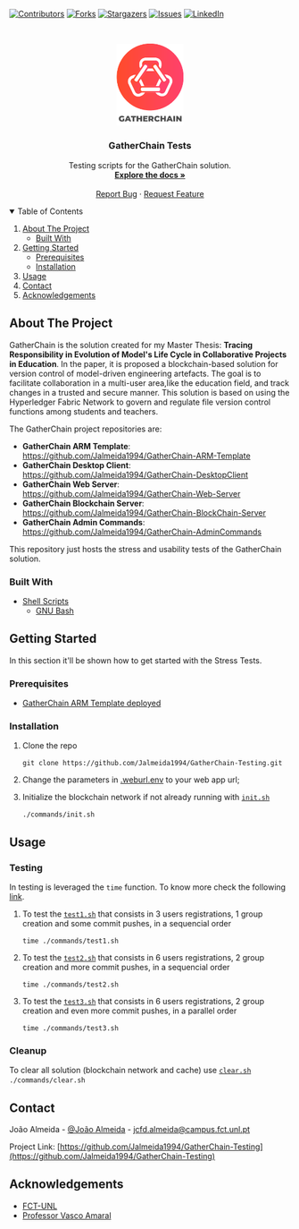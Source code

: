 <!--
*** Thanks for checking out the Best-README-Template. If you have a suggestion
*** that would make this better, please fork the repo and create a pull request
*** or simply open an issue with the tag "enhancement".
*** Thanks again! Now go create something AMAZING! :D
-->



<!-- PROJECT SHIELDS -->
<!--
*** I'm using markdown "reference style" links for readability.
*** Reference links are enclosed in brackets [ ] instead of parentheses ( ).
*** See the bottom of this document for the declaration of the reference variables
*** for contributors-url, forks-url, etc. This is an optional, concise syntax you may use.
*** https://www.markdownguide.org/basic-syntax/#reference-style-links
-->
[![Contributors][contributors-shield]][contributors-url]
[![Forks][forks-shield]][forks-url]
[![Stargazers][stars-shield]][stars-url]
[![Issues][issues-shield]][issues-url]
[![LinkedIn][linkedin-shield]][linkedin-url]



<!-- PROJECT LOGO -->
<br />
<p align="center">
  <a href="https://github.com/Jalmeida1994/GatherChain-Testing">
    <img src="images/Logo-02.png" alt="Logo" width="120">
  </a>

  <h3 align="center">GatherChain Tests</h3>

  <p align="center">
    Testing scripts for the GatherChain solution.
    <br />
    <a href="https://github.com/Jalmeida1994/GatherChain-Testing/blob/master/README.md"><strong>Explore the docs »</strong></a>
    <br />
    <br />
    <a href="https://github.com/Jalmeida1994/GatherChain-Testing/issues">Report Bug</a>
    ·
    <a href="https://github.com/Jalmeida1994/GatherChain-Testing/issues">Request Feature</a>
  </p>
</p>



<!-- TABLE OF CONTENTS -->
<details open="open">
  <summary>Table of Contents</summary>
  <ol>
    <li>
      <a href="#about-the-project">About The Project</a>
      <ul>
        <li><a href="#built-with">Built With</a></li>
      </ul>
    </li>
    <li>
      <a href="#getting-started">Getting Started</a>
      <ul>
        <li><a href="#prerequisites">Prerequisites</a></li>
        <li><a href="#installation">Installation</a></li>
      </ul>
    </li>
    <li><a href="#usage">Usage</a></li>
    <li><a href="#contact">Contact</a></li>
    <li><a href="#acknowledgements">Acknowledgements</a></li>
  </ol>
</details>



<!-- ABOUT THE PROJECT -->
## About The Project

GatherChain is the solution created for my Master Thesis: __Tracing Responsibility in Evolution of Model's Life Cycle in Collaborative Projects in Education__.
In the paper, it is proposed a blockchain-based solution for version control of model-driven engineering artefacts.  The goal is to facilitate collaboration in a multi-user area,like the education field, and track changes in a trusted and secure manner. This solution is based on using the Hyperledger Fabric Network to govern and regulate file version control functions among students and teachers.

The GatherChain project repositories are:
* __GatherChain ARM Template__: https://github.com/Jalmeida1994/GatherChain-ARM-Template
* __GatherChain Desktop Client__: https://github.com/Jalmeida1994/GatherChain-DesktopClient
* __GatherChain Web Server__: https://github.com/Jalmeida1994/GatherChain-Web-Server
* __GatherChain Blockchain Server__: https://github.com/Jalmeida1994/GatherChain-BlockChain-Server
* __GatherChain Admin Commands__: https://github.com/Jalmeida1994/GatherChain-AdminCommands

This repository just hosts the stress and usability tests of the GatherChain solution.

### Built With

* [Shell Scripts](https://www.shellscript.sh)
    * [GNU Bash](https://www.gnu.org/software/bash/)


<!-- GETTING STARTED -->
## Getting Started

In this section it'll be shown how to get started with the Stress Tests.
### Prerequisites

* [GatherChain ARM Template deployed](https://github.com/Jalmeida1994/GatherChain-ARM-Template)

### Installation

1. Clone the repo
   ```
   git clone https://github.com/Jalmeida1994/GatherChain-Testing.git
   ```
2. Change the parameters in [.weburl.env](https://github.com/Jalmeida1994/GatherChain-Testing/blob/master/.weburl.env) to your web app url;

3. Initialize the blockchain network if not already running with [`init.sh`](https://github.com/Jalmeida1994/GatherChain-Testing/blob/master/commands/init.sh)
   ```
   ./commands/init.sh
   ```
   

<!-- USAGE EXAMPLES -->
## Usage
### Testing
In testing is leveraged the `time` function. To know more check the following [link](https://stackoverflow.com/questions/556405/what-do-real-user-and-sys-mean-in-the-output-of-time1/556411#556411).

1. To test the [`test1.sh`](https://github.com/Jalmeida1994/GatherChain-Testing/blob/master/commands/.test1.sh) that consists in 3 users registrations, 1 group creation and some commit pushes, in a sequencial order
   ```
   time ./commands/test1.sh
   ```
5. To test the [`test2.sh`](https://github.com/Jalmeida1994/GatherChain-Testing/blob/master/commands/.test2.sh) that consists in 6 users registrations, 2 group creation and more commit pushes, in a sequencial order
   ```
   time ./commands/test2.sh
   ```
6. To test the [`test3.sh`](https://github.com/Jalmeida1994/GatherChain-Testing/blob/master/commands/.test3.sh) that consists in 6 users registrations, 2 group creation and even more commit pushes, in a parallel order
   ```
   time ./commands/test3.sh
   ```

<!-- USAGE EXAMPLES -->
### Cleanup

To clear all solution (blockchain network and cache) use [`clear.sh`](https://github.com/Jalmeida1994/GatherChain-Testing/blob/master/commands/clear.sh)
    ```
    ./commands/clear.sh
    ```


<!-- CONTACT -->
## Contact

João Almeida - [@João Almeida](https://www.linkedin.com/in/jo%C3%A3o-almeida-525476125/) - jcfd.almeida@campus.fct.unl.pt

Project Link: [https://github.com/Jalmeida1994/GatherChain-Testing](https://github.com/Jalmeida1994/GatherChain-Testing)



<!-- ACKNOWLEDGEMENTS -->
## Acknowledgements
* [FCT-UNL](https://www.fct.unl.pt/)
* [Professor Vasco Amaral](https://docentes.fct.unl.pt/vma/)


<!-- MARKDOWN LINKS & IMAGES -->
<!-- https://www.markdownguide.org/basic-syntax/#reference-style-links -->
[contributors-shield]: https://img.shields.io/github/contributors/Jalmeida1994/GatherChain-Testing.svg?style=for-the-badge
[contributors-url]: https://github.com/Jalmeida1994/GatherChain-Testing/graphs/contributors
[forks-shield]: https://img.shields.io/github/forks/Jalmeida1994/GatherChain-Testing.svg?style=for-the-badge
[forks-url]: https://github.com/Jalmeida1994/GatherChain-Testing/network/members
[stars-shield]: https://img.shields.io/github/stars/Jalmeida1994/GatherChain-Testing.svg?style=for-the-badge
[stars-url]: https://github.com/Jalmeida1994/GatherChain-Testing/stargazers
[issues-shield]: https://img.shields.io/github/issues/Jalmeida1994/GatherChain-Testing.svg?style=for-the-badge
[issues-url]: https://github.com/Jalmeida1994/GatherChain-Testing/issues
[linkedin-shield]: https://img.shields.io/badge/-LinkedIn-black.svg?style=for-the-badge&logo=linkedin&colorB=555
[linkedin-url]: https://www.linkedin.com/in/jo%C3%A3o-almeida-525476125/
[product-screenshot]: images/arm-template.png
